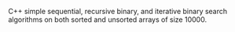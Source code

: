 C++ simple sequential, recursive binary, and iterative binary search algorithms on both sorted and unsorted arrays of size 10000.  

